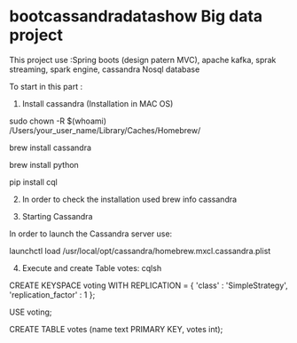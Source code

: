 # bootcassandradatashow Big data project

This project use :Spring boots (design patern MVC), apache kafka, sprak streaming, spark engine, cassandra Nosql database

To start in this part : 

1) Install cassandra (Installation in MAC OS)


sudo chown -R $(whoami) /Users/your_user_name/Library/Caches/Homebrew/

brew install cassandra 

brew install python

pip install cql


2) In order to check the installation used
brew info cassandra

3) Starting Cassandra
   
 In order to launch the Cassandra server use:
 
launchctl load /usr/local/opt/cassandra/homebrew.mxcl.cassandra.plist 



4) Execute and create Table votes:
cqlsh



CREATE KEYSPACE voting
    WITH REPLICATION = {
        'class' : 'SimpleStrategy',
        'replication_factor' : 1
    };
 
USE voting;
 
CREATE TABLE votes (name text PRIMARY KEY, votes int);

